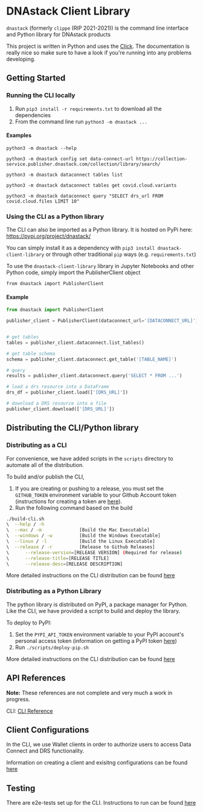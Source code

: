 # DNAstack Client Library
`dnastack` (formerly `clippe` (RIP 2021-2021)) is the command line interface and Python library for DNAstack products

This project is written in Python and uses the [Click](https://click.palletsprojects.com/en/7.x/). The documentation is really nice so make sure to have a look if you're running into any problems developing.

## Getting Started

### Running the CLI locally
1. Run `pip3 install -r requirements.txt` to download all the dependencies
2. From the command line run `python3 -m dnastack ...`

#### Examples
```
python3 -m dnastack --help

python3 -m dnastack config set data-connect-url https://collection-service.publisher.dnastack.com/collection/library/search/

python3 -m dnastack dataconnect tables list

python3 -m dnastack dataconnect tables get covid.cloud.variants

python3 -m dnastack dataconnect query "SELECT drs_url FROM covid.cloud.files LIMIT 10"
```

### Using the CLI as a Python library
The CLI can also be imported as a Python library. It is hosted on PyPi here: https://pypi.org/project/dnastack/

You can simply install it as a dependency with `pip3 install dnastack-client-library` or through other traditional `pip` ways (e.g. `requirements.txt`)

To use the `dnastack-client-library` library in Jupyter Notebooks and other Python code, simply import the PublisherClient object

`from dnastack import PublisherClient`

#### Example

```python
from dnastack import PublisherClient

publisher_client = PublisherClient(dataconnect_url='[DATACONNECT_URL]')


# get tables
tables = publisher_client.dataconnect.list_tables()

# get table schema
schema = publisher_client.dataconnect.get_table('[TABLE_NAME]')

# query
results = publisher_client.dataconnect.query('SELECT * FROM ...')

# load a drs resource into a DataFrame
drs_df = publisher_client.load(['[DRS_URL]'])

# download a DRS resource into a file
publisher_client.download(['[DRS_URL]'])
```

## Distributing the CLI/Python library

### Distributing as a CLI
For convenience, we have added scripts in the `scripts` directory to automate all of the distribution.

To build and/or publish the CLI,
1. If you are creating or pushing to a release, you must set the `GITHUB_TOKEN` environment variable to your Github Account token (instructions for creating a token are [here](https://docs.github.com/en/github/authenticating-to-github/keeping-your-account-and-data-secure/creating-a-personal-access-token)).
2. Run the following command based on the build
```bash
./build-cli.sh
\  --help / -h
\  --mac / -m              [Build the Mac Executable]
\  --windows / -w          [Build the Windows Executable]
\  --linux / -l            [Build the Linux Executable]
\  --release / -r          [Release to Github Releases]
\      --release-version=[RELEASE VERSION] (Required for release)
\      --release-title=[RELEASE TITLE]
\      --release-desc=[RELEASE DESCRIPTION]
```

More detailed instructions on the CLI distribution can be found [here](docs/distribution.md)

### Distributing as a Python Library

The python library is distributed on PyPI, a package manager for Python. Like the CLI, we have provided a script to build and deploy the library.

To deploy to PyPI:
1. Set the `PYPI_API_TOKEN` environment variable to your PyPI account's personal access token (information on getting a PyPI token [here](https://pypi.org/help/#apitoken))
2. Run `./scripts/deploy-pip.sh`

More detailed instructions on the CLI distribution can be found [here](docs/pypi.md)

## API References

**Note:** These references are not complete and very much a work in progress.

CLI: [CLI Reference](docs/reference/cli.md)


## Client Configurations

In the CLI, we use Wallet clients in order to authorize users to access Data Connect and DRS functionality.

Information on creating a client and exisitng configurations can be found [here](docs/clients.md)


## Testing

There are e2e-tests set up for the CLI. Instructions to run can be found [here](docs/e2e-tests.md)
